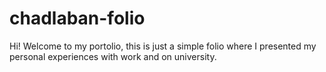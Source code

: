 # chadlaban-folio

Hi! Welcome to my portolio, this is just a simple folio where I presented my personal experiences with work and on university.